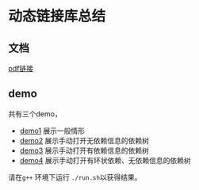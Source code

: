 # 动态链接库总结

## 文档

[pdf链接](./documentation/out/documentation.pdf)

## demo

共有三个demo， 

* [demo1](./demo1) 展示一般情形
* [demo2](./demo2) 展示手动打开无依赖信息的依赖树
* [demo3](./demo3) 展示手动打开有依赖信息的依赖树
* [demo4](./demo4) 展示手动打开有环状依赖、无依赖信息的依赖树

请在`g++` 环境下运行  `./run.sh`以获得结果。
